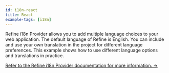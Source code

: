 ```yaml
---
id: i18n-react
title: React
example-tags: [i18n]
---
```


Refine i18n Provider allows you to add multiple language choices to your web application. The default language of Refine is English. You can include and use your own translation in the project for different language preferences. This example shows how to use different language options and translations in practice.

[Refer to the Refine i18n Provider documentation for more information. →](/docs/core/providers/i18n-provider)

<CodeSandboxExample path="i18n-react" />
